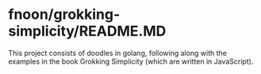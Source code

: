 # fnoon/grokking-simplicity/README.MD

This project consists of doodles in golang, following along with the examples in
the book Grokking Simplicity (which are written in JavaScript).
